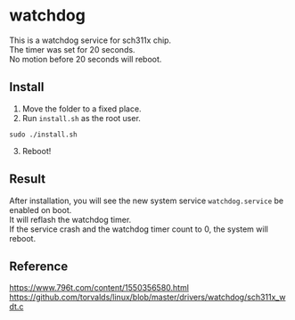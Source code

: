 # watchdog
This is a watchdog service for sch311x chip.<br>
The timer was set for 20 seconds.<br>
No motion before 20 seconds will reboot.<br>

## Install
1. Move the folder to a fixed place.
2. Run `install.sh` as the root user.
```
sudo ./install.sh
```
3. Reboot!

## Result
After installation, you will see the new system service `watchdog.service` be enabled on boot.<br>
It will reflash the watchdog timer.<br>
If the service crash and the watchdog timer count to 0, the system will reboot.<br>

## Reference
https://www.796t.com/content/1550356580.html<br>
https://github.com/torvalds/linux/blob/master/drivers/watchdog/sch311x_wdt.c<br>
